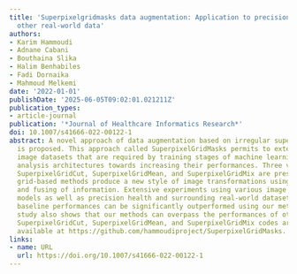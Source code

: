 ```yaml
---
title: 'Superpixelgridmasks data augmentation: Application to precision health and
  other real-world data'
authors:
- Karim Hammoudi
- Adnane Cabani
- Bouthaina Slika
- Halim Benhabiles
- Fadi Dornaika
- Mahmoud Melkemi
date: '2022-01-01'
publishDate: '2025-06-05T09:02:01.021211Z'
publication_types:
- article-journal
publication: '*Journal of Healthcare Informatics Research*'
doi: 10.1007/s41666-022-00122-1
abstract: A novel approach of data augmentation based on irregular superpixel decomposition
  is proposed. This approach called SuperpixelGridMasks permits to extend original
  image datasets that are required by training stages of machine learning-related
  analysis architectures towards increasing their performances. Three variants named
  SuperpixelGridCut, SuperpixelGridMean, and SuperpixelGridMix are presented. These
  grid-based methods produce a new style of image transformations using the dropping
  and fusing of information. Extensive experiments using various image classification
  models as well as precision health and surrounding real-world datasets show that
  baseline performances can be significantly outperformed using our methods. The comparative
  study also shows that our methods can overpass the performances of other data augmentations.
  SuperpixelGridCut, SuperpixelGridMean, and SuperpixelGridMix codes are publicly
  available at https://github.com/hammoudiproject/SuperpixelGridMasks.
links:
- name: URL
  url: https://doi.org/10.1007/s41666-022-00122-1
---
```

